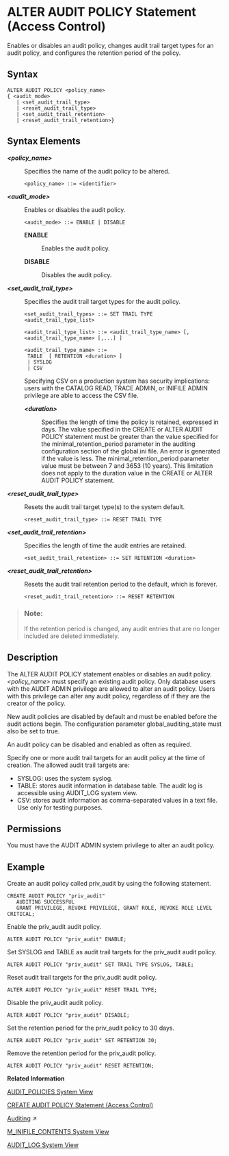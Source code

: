 <!-- loio20cfb7b875191014866c930164aaf07c -->

# ALTER AUDIT POLICY Statement \(Access Control\)

Enables or disables an audit policy, changes audit trail target types for an audit policy, and configures the retention period of the policy.



<a name="loio20cfb7b875191014866c930164aaf07c__sql_alter_audit_policy_1sql_alter_audit_policy_syntax"/>

## Syntax

```
ALTER AUDIT POLICY <policy_name> 
{ <audit_mode> 
   | <set_audit_trail_type>
   | <reset_audit_trail_type> 
   | <set_audit_trail_retention>
   | <reset_audit_trail_retention>}
```



<a name="loio20cfb7b875191014866c930164aaf07c__sql_alter_audit_policy_1sql_alter_audit_policy_syntax_elements"/>

## Syntax Elements


<dl>
<dt><b>

*<policy\_name\>*

</b></dt>
<dd>

Specifies the name of the audit policy to be altered.

```
<policy_name> ::= <identifier>
```



</dd><dt><b>

*<audit\_mode\>*

</b></dt>
<dd>

Enables or disables the audit policy.

```
<audit_mode> ::= ENABLE | DISABLE
```


<dl>
<dt><b>

ENABLE

</b></dt>
<dd>

Enables the audit policy.



</dd><dt><b>

DISABLE

</b></dt>
<dd>

Disables the audit policy.



</dd>
</dl>



</dd><dt><b>

*<set\_audit\_trail\_type\>*

</b></dt>
<dd>

Specifies the audit trail target types for the audit policy.

```
<set_audit_trail_types> ::= SET TRAIL TYPE <audit_trail_type_list>

<audit_trail_type_list> ::= <audit_trail_type_name> [, <audit_trail_type_name> [,...] ]

<audit_trail_type_name> ::= 
 TABLE  [ RETENTION <duration> ]
 | SYSLOG 
 | CSV
```

Specifying CSV on a production system has security implications: users with the CATALOG READ, TRACE ADMIN, or INIFILE ADMIN privilege are able to access the CSV file.


<dl>
<dt><b>

*<duration\>*

</b></dt>
<dd>

Specifies the length of time the policy is retained, expressed in days. The value specified in the CREATE or ALTER AUDIT POLICY statement must be greater than the value specified for the minimal\_retention\_period parameter in the auditing configuration section of the global.ini file. An error is generated if the value is less. The minimal\_retention\_period parameter value must be between 7 and 3653 \(10 years\). This limitation does not apply to the duration value in the CREATE or ALTER AUDIT POLICY statement.



</dd>
</dl>



</dd><dt><b>

*<reset\_audit\_trail\_type\>*

</b></dt>
<dd>

Resets the audit trail target type\(s\) to the system default.

```
<reset_audit_trail_type> ::= RESET TRAIL TYPE
```



</dd><dt><b>

*<set\_audit\_trail\_retention\>*

</b></dt>
<dd>

Specifies the length of time the audit entries are retained.

```
<set_audit_trail_retention> ::= SET RETENTION <duration>
```



</dd><dt><b>

*<reset\_audit\_trail\_retention\>*

</b></dt>
<dd>

Resets the audit trail retention period to the default, which is forever.

```
<reset_audit_trail_retention> ::= RESET RETENTION
```



</dd>
</dl>

> ### Note:  
> If the retention period is changed, any audit entries that are no longer included are deleted immediately.



<a name="loio20cfb7b875191014866c930164aaf07c__sql_alter_audit_policy_1sql_alter_audit_policy_description"/>

## Description

The ALTER AUDIT POLICY statement enables or disables an audit policy. *<policy\_name\>* must specify an existing audit policy. Only database users with the AUDIT ADMIN privilege are allowed to alter an audit policy. Users with this privilege can alter any audit policy, regardless of if they are the creator of the policy.

New audit policies are disabled by default and must be enabled before the audit actions begin. The configuration parameter global\_auditing\_state must also be set to true.

An audit policy can be disabled and enabled as often as required.

Specify one or more audit trail targets for an audit policy at the time of creation. The allowed audit trail targets are:

-   SYSLOG: uses the system syslog.
-   TABLE: stores audit information in database table. The audit log is accessible using AUDIT\_LOG system view.
-   CSV: stores audit information as comma-separated values in a text file. Use only for testing purposes.



<a name="loio20cfb7b875191014866c930164aaf07c__section_snl_sp5_qbb"/>

## Permissions

You must have the AUDIT ADMIN system privilege to alter an audit policy.



<a name="loio20cfb7b875191014866c930164aaf07c__sql_alter_audit_policy_1sql_alter_audit_policy_examples"/>

## Example

Create an audit policy called priv\_audit by using the following statement.

```
CREATE AUDIT POLICY "priv_audit"
   AUDITING SUCCESSFUL
   GRANT PRIVILEGE, REVOKE PRIVILEGE, GRANT ROLE, REVOKE ROLE LEVEL CRITICAL;
```

Enable the priv\_audit audit policy.

```
ALTER AUDIT POLICY "priv_audit" ENABLE;
```

Set SYSLOG and TABLE as audit trail targets for the priv\_audit audit policy.

```
ALTER AUDIT POLICY "priv_audit" SET TRAIL TYPE SYSLOG, TABLE;
```

Reset audit trail targets for the priv\_audit audit policy.

```
ALTER AUDIT POLICY "priv_audit" RESET TRAIL TYPE;
```

Disable the priv\_audit audit policy.

```
ALTER AUDIT POLICY "priv_audit" DISABLE;
```

Set the retention period for the priv\_audit policy to 30 days.

```
ALTER AUDIT POLICY "priv_audit" SET RETENTION 30;
```

Remove the retention period for the priv\_audit policy.

```
ALTER AUDIT POLICY "priv_audit" RESET RETENTION;
```

**Related Information**  


[AUDIT\_POLICIES System View](../../020-System-Views-Reference/021-System-Views/audit-policies-system-view-209e4d3.md "Provides information about audit policies.")

[CREATE AUDIT POLICY Statement \(Access Control\)](create-audit-policy-statement-access-control-20d3d56.md "Creates an audit policy.")

[Auditing](https://help.sap.com/viewer/a1317de16a1e41a6b0ff81849d80713c/2024_1_QRC/en-US/ddcb6ed2bb5710148183db80e4aca49b.html "Auditing allows you to monitor and record selected actions performed in the SAP HANA Cloud, SAP HANA database.") :arrow_upper_right:

[M\_INIFILE\_CONTENTS System View](../../020-System-Views-Reference/022-Monitoring-Views/m-inifile-contents-system-view-20b16a7.md "Provides configuration information from INI files.")

[AUDIT\_LOG System View](../../020-System-Views-Reference/021-System-Views/audit-log-system-view-d1fe124.md "Provides information about audit records, with the exception of XSA-auditing.")

